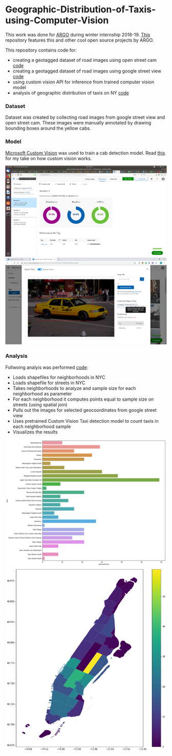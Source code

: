 # Geographic-Distribution-of-Taxis-using-Computer-Vision

This work was done for [ARGO](http://www.argolabs.org/) during winter internship 2018-19. [This](https://github.com/Streets-Data-Collaborative) repository features this and other cool open source projects by ARGO. 

This repository contains code for:
- creating a geotagged dataset of road images using open street cam [code](https://github.com/muaz-urwa/Geographic-Distribution-of-Taxis-using-Computer-Vision/blob/master/Create%20Image%20Dataset%20from%20Open%20Street%20Cam.ipynb)
- creating a geotagged dataset of road images using google street view [code](https://github.com/muaz-urwa/Geographic-Distribution-of-Taxis-using-Computer-Vision/blob/master/Create%20image%20Dataset%20from%20Google%20Street%20View.ipynb)
- using custom vision API for inference from trained computer vision model
- analysis of geographic distribution of taxis on NY [code](https://github.com/muaz-urwa/Geographic-Distribution-of-Taxis-using-Computer-Vision/blob/master/Geographic%20Distribution%20of%20Taxis%20NYC.ipynb)

### Dataset
Dataset was created by collecting road images from google street view and open street cam. These images were manually annotated by drawing bounding boxes around the yellow cabs.

### Model
[Microsoft Custom Vision](https://azure.microsoft.com/en-us/services/cognitive-services/custom-vision-service/) was used to train a cab detection model. Read [this](https://github.com/muaz-urwa/Geographic-Distribution-of-Taxis-using-Computer-Vision/blob/master/Custom%20Vision%20Service.pdf) for my take on how custom vision works. 

<img src="Manhattan_Model.jpg">

<img src="Test_Model.jpg">

### Analysis

Follwoing analyis was performed [code](https://github.com/muaz-urwa/Geographic-Distribution-of-Taxis-using-Computer-Vision/blob/master/Geographic%20Distribution%20of%20Taxis%20NYC.ipynb):

- Loads shapefiles for neighborhoods in NYC
- Loads shapefile for streets in NYC
- Takes neighborhoods to analyze and sample size for each neighborhood as parameter
- For each neighborhood it computes points equal to sample size on streets (using spatial join)
- Pulls out the images for selected geocoordinates from google street view
- Uses pretrained Custom Vision Taxi detection model to count taxis in each neighborhood sample
- Visualizes the results



<img src="count.png">

<img src="geo.png">

